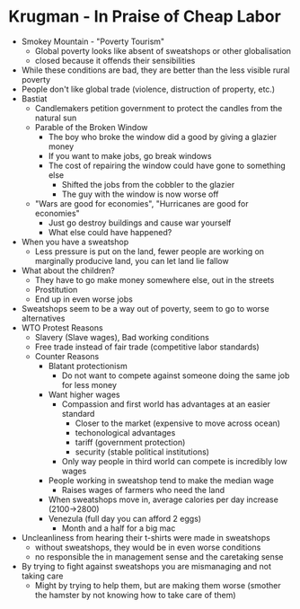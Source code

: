 # Krugman - In Praise of Cheap Labor
+ Smokey Mountain - "Poverty Tourism"
    - Global poverty looks like absent of sweatshops or other globalisation
    - closed because it offends their sensibilities
+ While these conditions are bad, they are better than the less visible rural
  poverty
+ People don't like global trade (violence, distruction of property, etc.)
+ Bastiat 
    - Candlemakers petition government to protect the candles from the natural
      sun
    - Parable of the Broken Window
        + The boy who broke the window did a good by giving a glazier money
        + If you want to make jobs, go break windows
        + The cost of repairing the window could have gone to something else
            - Shifted the jobs from the cobbler to the glazier
            - The guy with the window is now worse off
    - "Wars are good for economies", "Hurricanes are good for economies"
        + Just go destroy buildings and cause war yourself
        + What else could have happened?
+ When you have a sweatshop
    - Less pressure is put on the land, fewer people are working on marginally
      producive land, you can let land lie fallow 
+ What about the children?
    - They have to go make money somewhere else, out in the streets
    - Prostitution
    - End up in even worse jobs
+ Sweatshops seem to be a way out of poverty, seem to go to worse alternatives
+ WTO Protest Reasons
    - Slavery (Slave wages), Bad working conditions
    - Free trade instead of fair trade (competitive labor standards)
    + Counter Reasons
        - Blatant protectionism
            + Do not want to compete against someone doing the same job for less
              money
        - Want higher wages
            + Compassion and first world has advantages at an easier standard
                - Closer to the market (expensive to move across ocean)
                - techonological advantages
                - tariff (government protection)
                - security (stable political institutions)
            + Only way people in third world can compete is incredibly low wages
        - People working in sweatshop tend to make the median wage
            + Raises wages of farmers who need the land
        - When sweatshops move in, average calories per day increase
          (2100->2800)
        - Venezula (full day you can afford 2 eggs)
            + Month and a half for a big mac
+ Uncleanliness from hearing their t-shirts were made in sweatshops
    - without sweatshops, they would be in even worse conditions
    - no responsible the in management sense and the caretaking sense
+ By trying to fight against sweatshops you are mismanaging and not taking care
    + Might by trying to help them, but are making them worse (smother the
      hamster by not knowing how to take care of them)
